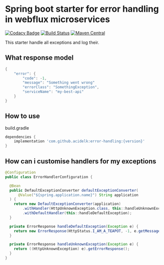 # Spring boot starter for error handling in webflux microservices
[![Codacy Badge](https://api.codacy.com/project/badge/Grade/78b9d088b60f4d8fb2ab54c39d63ba7b)](https://app.codacy.com/app/fed.guman/error-handling?utm_source=github.com&utm_medium=referral&utm_content=acidelk/error-handling&utm_campaign=Badge_Grade_Dashboard)
[![Build Status](https://travis-ci.com/acidelk/error-handling.svg?branch=master)](https://travis-ci.com/acidelk/error-handling)
 [![Maven Central](https://img.shields.io/maven-central/v/com.github.acidelk/error-handling.svg?label=Maven%20Central)](https://search.maven.org/search?q=g:%22com.github.acidelk%22%20AND%20a:%22error-handling%22)

This starter handle all exceptions and log their.

## What response model
```java
{
    "error": {
        "code": -1,
        "message": "Something went wrong"
        "errorClass": "SomethingException",
        "serviceName": "my-best-api"
    }
}
```

## How to use
build.gradle
```gradle
dependencies {
    implementation 'com.github.acidelk:error-handling:{version}'
}

```
## How can i customise handlers for my exceptions
```java
@Configuration
public class ErrorHandlerConfiguration {

  @Bean
  public DefaultExceptionConverter defaultExceptionConverter(
      @Value("${spring.application.name}") String application
  ) {
    return new DefaultExceptionConverter(application)
        .withHandler(HttpUnknownException.class, this::handleUnknownException)
        .withDefaultHandler(this::handleDefaultException);
  }

  private ErrorResponse handleDefaultException(Exception e) {
    return new ErrorResponse(HttpStatus.I_AM_A_TEAPOT, -1, e.getMessage(), e.getClass().getSimpleName());
  }

  private ErrorResponse handleUnknownException(Exception e) {
    return ((HttpUnknownException) e).getErrorResponse();
  }
}
```

